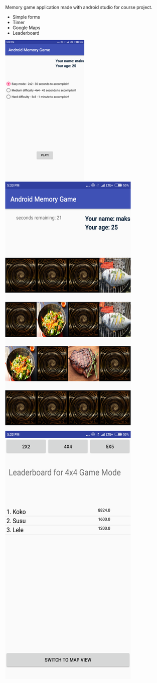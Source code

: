 
Memory game application made with android studio for course project.

- Simple forms
- Timer
- Google Maps
- Leaderboard

<img src="screenshots/1.png" width = 50% height = 50%/>
<img src="screenshots/2.png" width="400" height="790"/>
<img src="screenshots/3.png" width="400" height="790"/>
